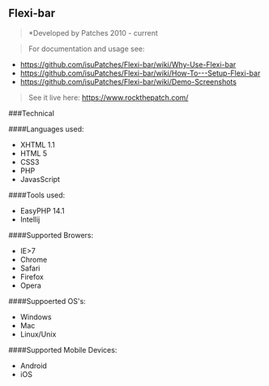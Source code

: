 ## Flexi-bar

> *Developed by Patches 2010 - current

> For documentation and usage see: 
- https://github.com/isuPatches/Flexi-bar/wiki/Why-Use-Flexi-bar 
- https://github.com/isuPatches/Flexi-bar/wiki/How-To---Setup-Flexi-bar
- https://github.com/isuPatches/Flexi-bar/wiki/Demo-Screenshots

>See it live here: https://www.rockthepatch.com/

###Technical

####Languages used:

- XHTML 1.1
- HTML 5
- CSS3
- PHP
- JavasScript

####Tools used:

- EasyPHP 14.1
- Intellij

####Supported Browers:

 - IE>7
 - Chrome
 - Safari
 - Firefox
 - Opera

####Suppoerted OS's:

- Windows
- Mac
- Linux/Unix

####Supported Mobile Devices:

- Android
- iOS
